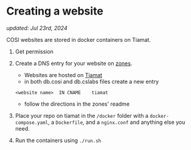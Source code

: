 # Creating a website

_updated: Jul 23rd, 2024_

COSI websites are stored in docker containers on Tiamat.

1. Get permission

2. Create a DNS entry for your website on [zones](https://github.com/COSI-Lab/zones). 
    - Websites are hosted on [Tiamat](../infrastructure/servers/tiamat.md)
    - in both db.cosi and db.cslabs files create a new entry 
    ```
    <website name>  IN CNAME    tiamat
    ```
    - follow the directions in the zones' readme

3. Place your repo on tiamat in the `/docker` folder with a `docker-compose.yaml`, a `Dockerfile`, and a `nginx.conf` and anything else you need. 

4. Run the containers using `./run.sh`